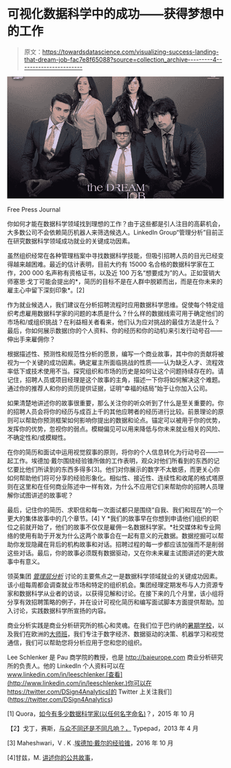 # 可视化数据科学中的成功——获得梦想中的工作

> 原文：<https://towardsdatascience.com/visualizing-success-landing-that-dream-job-fac7e8f65088?source=collection_archive---------4----------------------->

![](img/ab20d5dd2b265385cf810ce5ba553409.png)

Free Press Journal

你如何才能在数据科学领域找到理想的工作？由于这些都是引人注目的高薪机会，大多数公司不会依赖简历机器人来筛选候选人。LinkedIn Group“管理分析”目前正在研究数据科学领域成功就业的关键成功因素。

虽然组织经常在各种管理档案中寻找数据科学技能，但吸引招聘人员的目光已经变得越来越困难。最近的估计表明，目前大约有 15000 名合格的数据科学家在工作，200 000 名声称有资格证书，以及近 100 万名“想要成为”的人。正如营销大师塞思·戈丁可能会提出的*，简历的目标不是在人群中脱颖而出，而是在你未来的雇主心中留下深刻印象*。[2]

作为就业候选人，我们建议在分析招聘流程时应用数据科学思维。促使每个特定组织考虑雇用数据科学家的问题的本质是什么？什么样的数据线索可用于确定他们的市场和/或组织挑战？在利益相关者看来，他们认为应对挑战的最佳方法是什么？最后，你如何展示数据(你的个人资料、你的经历和你的动机)来引发行动号召——伸出手来雇佣你？

根据描述性、预测性和规范性分析的愿景，编写一个商业故事，其中你的贡献将被视为一个关键的成功因素。确定雇主所面临挑战的性质——认为缺乏人才、流程效率低下或技术使用不当。探究组织和市场的历史是如何让这个问题持续存在的。请记住，招聘人员或项目经理是这个故事的主角，描述一下你将如何解决这个难题。通过你的推荐人和你的资历提供证据，证明“幸福的结局”始于让你加入公司。

如果清楚地讲述你的故事很重要，那么关注你的听众听到了什么是至关重要的。你的招聘人员会将你的经历与成百上千的其他应聘者的经历进行比较。前景理论的原则可以帮助你预测框架如何影响你提出的数据和论点。锚定可以被用于你的优势，发挥你的优势，忽视你的弱点。模糊偏见可以用来降低与你未来就业相关的风险、不确定性和/或模糊性。

在你的简历和面试中运用视觉叙事的原则，将你的个人信息转化为行动号召——一起工作。埃德加·戴尔围绕经验锥所做的工作表明，观众对他们所看到的东西的记忆要比他们所读到的东西多得多[3]。他们对你展示的数字不太敏感，而更关心你如何帮助他们将可分享的经验形象化。相似性、接近性、连续性和收尾的格式塔原则在这里和在任何商业陈述中一样有效，为什么不应用它们来帮助你的招聘人员理解你试图讲述的故事呢？

最后，记住你的简历、求职信和每一次面试都只是围绕“自我、我们和现在”的一个更大的集体故事中的几个章节。[4] Y *我们的故事早在你想到申请他们组织的职位之前就开始了，他们的故事不仅仅是雇佣一名数据科学家。*社交媒体和专业网络的使用有助于开发为什么这两个故事合在一起有意义的元数据。数据挖掘可以帮助你发现隐藏在背后的机构故事和对话。招聘过程的每一步都应该加强而不是削弱这些对话。最后，你的故事必须既有数据驱动，又在你未来雇主试图讲述的更大故事中有意义。

领英集团 [*管理层分析*](https://www.linkedin.com/groups/13536539) 讨论的主要焦点之一是数据科学领域就业的关键成功因素。该小组每周都会调查就业市场和特定的组织机会。集团经理定期发布与人力资源专家和数据科学从业者的访谈，以获得见解和讨论。在接下来的几个月里，该小组将分享有效招聘策略的例子，并在设计可视化简历和编写面试脚本方面提供帮助。加入讨论，实践数据科学所宣扬的内容。

商业分析实践是商业分析研究所的核心和灵魂。在我们位于巴约纳的[暑期学校](http://baisummer.com/)，以及我们在欧洲的[大师班](http://baimasterclass.com/)，我们专注于数字经济、数据驱动的决策、机器学习和视觉通信，我们可以帮助您将分析应用于您和您的组织。

Lee Schlenker 是 Pau 商学院的教授，也是 http://baieurope.com 商业分析研究所的负责人。他的 LinkedIn 个人资料可以在 www.linkedin.com/in/leeschlenker.[查看](http://www.linkedin.com/in/leeschlenker.)你可以在 https://twitter.com/DSign4Analytics[的 Twitter 上关注我们](https://twitter.com/DSign4Analytics)

[1] Quora，[如今有多少数据科学家(以任何名字命名)](https://www.quora.com/How-many-data-scientists-by-any-name-are-there-today)？，2015 年 10 月

【2】戈丁，赛斯，[与众不同还是不同凡响？，](http://sethgodin.typepad.com/seths_blog/2013/06/different-or-remarkable.html) Typepad，2013 年 4 月

[3] Maheshwari，V . K .[埃德加·戴尔的经验锥](http://www.vkmaheshwari.com/WP/?p=2332)，2016 年 10 月

[4]甘兹，M. [讲述你的公共故事](http://www.welcomingrefugees.org/sites/default/files/documents/resources/Public%20Story%20Worksheet07Ganz.pdf)，